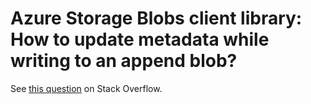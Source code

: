 # Azure Storage Blobs client library: How to update metadata while writing to an append blob?

See [this question](https://stackoverflow.com/questions/79551625/azure-storage-blobs-client-library-how-to-update-metadata-while-writing-to-an-a) on Stack Overflow.
